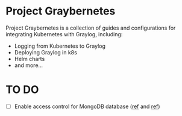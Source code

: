 # Project Graybernetes
Project Graybernetes is a collection of guides and configurations for integrating Kubernetes with Graylog, including:

- Logging from Kubernetes to Graylog
- Deploying Graylog in k8s
- Helm charts
- and more...

# TO DO
- [ ] Enable access control for MongoDB database ([ref](https://github.com/docker-library/mongo/blob/fb053f7c75e82abda54654868528c343fdf3358e/7.0/docker-entrypoint.sh#L375) and [ref](https://www.mongodb.com/docs/manual/tutorial/configure-scram-client-authentication/))


